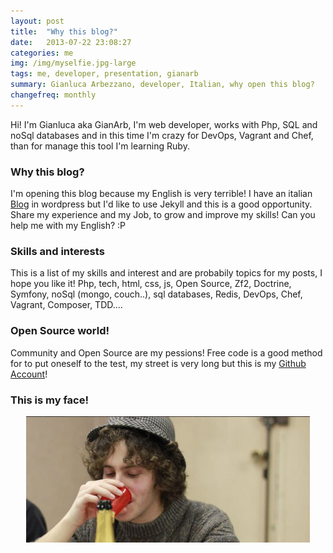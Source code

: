 ```yaml
---
layout: post
title:  "Why this blog?"
date:   2013-07-22 23:08:27
categories: me
img: /img/myselfie.jpg-large
tags: me, developer, presentation, gianarb
summary: Gianluca Arbezzano, developer, Italian, why open this blog?
changefreq: monthly
---
```


Hi! I'm Gianluca aka GianArb, I'm web developer, works with Php, SQL and noSql databases and in this time I'm
crazy for DevOps, Vagrant and Chef, than for manage this tool I'm learning Ruby.

### Why this blog?
I'm opening this blog because my English is very terrible! I have an italian [Blog](http://gianarb.it) in wordpress
but I'd like to use Jekyll and this is a good opportunity.
Share my experience and my Job, to grow and improve my skills! Can you help me with my English? :P

### Skills and interests
This is a list of my skills and interest and are probabily topics for my posts, I hope you like it!
Php, tech, html, css, js, Open Source, Zf2, Doctrine, Symfony, noSql (mongo, couch..), sql databases, Redis, DevOps,
Chef, Vagrant, Composer, TDD....

### Open Source world!
Community and Open Source are my pessions! Free code is a good method for to put oneself to the test, my street is very
long but this is my [Github Account](http://github.com/GianArb)!

### This is my face!
<div style="text-align:center;">
<img src="/img/posts/2013-07-19-why-this-blog.png" width="90%" />
</div>
